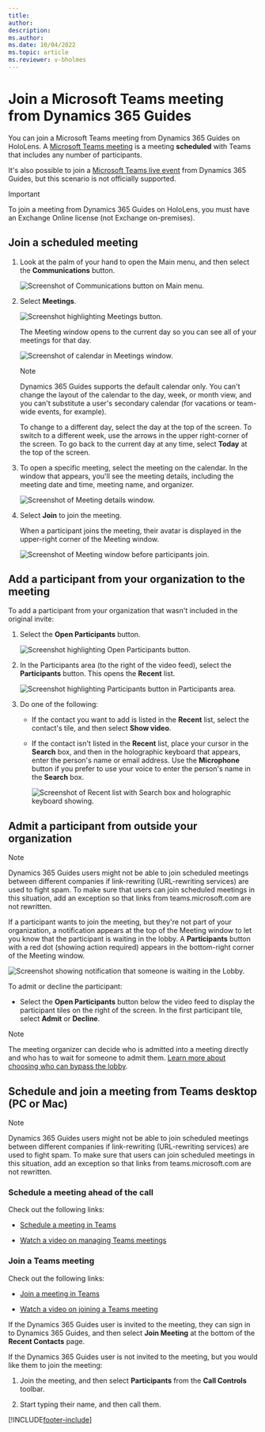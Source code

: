 ```yaml
---
title: 
author: 
description: 
ms.author: 
ms.date: 10/04/2022
ms.topic: article
ms.reviewer: v-bholmes
---
```


# Join a Microsoft Teams meeting from Dynamics 365 Guides

You can join a Microsoft Teams meeting from Dynamics 365 Guides on HoloLens. A [Microsoft Teams meeting](/microsoftteams/quick-start-meetings-live-events) is a meeting **scheduled** with Teams that includes any number of participants. 

It's also possible to join a [Microsoft Teams live event](/microsoftteams/teams-live-events/what-are-teams-live-events) from Dynamics 365 Guides, but this scenario is not officially supported.  

> [!IMPORTANT] 
> To join a meeting from Dynamics 365 Guides on HoloLens, you must have an Exchange Online license (not Exchange on-premises). 

## Join a scheduled meeting

1. Look at the palm of your hand to open the Main menu, and then select the **Communications** button.

    ![Screenshot of Communications button on Main menu.](media/calling-meetings-1.JPG "Screenshot of Communications button on Main menu")
    
2. Select **Meetings**.

    ![Screenshot highlighting Meetings button.](media/calling-meetings-2.JPG "Screenshot highlighting Meetings button")

    The Meeting window opens to the current day so you can see all of your meetings for that day. 

    ![Screenshot of calendar in Meetings window.](media/calling-meetings-3.JPG "Screenshot of calendar in Meetings window")

    > [!NOTE]
    > Dynamics 365 Guides supports the default calendar only. You can't change the layout of the calendar to the day, week, or month view, and you can't substitute a user's secondary calendar (for vacations or team-wide events, for example). 

    To change to a different day, select the day at the top of the screen. To switch to a different week, use the arrows in the upper right-corner of the screen. To go back to the current day at any time, select **Today** at the top of the screen. 
    
3. To open a specific meeting, select the meeting on the calendar. In the window that appears, you'll see the meeting details, including the meeting date and time, meeting name, and organizer. 

    ![Screenshot of Meeting details window.](media/calling-meetings-6.JPG "Screenshot of Meeting details window")

4. Select **Join** to join the meeting. 

    When a participant joins the meeting, their avatar is displayed in the upper-right corner of the Meeting window. 

    ![Screenshot of Meeting window before participants join.](media/calling-meetings-8.JPG "Screenshot of Meeting window before participants join")
    
## Add a participant from your organization to the meeting

To add a participant from your organization that wasn't included in the original invite:

1. Select the **Open Participants** button.

    ![Screenshot highlighting Open Participants button.](media/calling-start-call-4.JPG "Screenshot highlighting Open Participants button")

2. In the Participants area (to the right of the video feed), select the **Participants** button. This opens the **Recent** list.
    
    ![Screenshot highlighting Participants button in Participants area.](media/calling-start-call-5.JPG "Screenshot highlighting Participants button in Participants area")

3. Do one of the following:

    - If the contact you want to add is listed in the **Recent** list, select the contact's tile, and then select **Show video**.

    - If the contact isn't listed in the **Recent** list, place your cursor in the **Search** box, and then in the holographic keyboard that appears, enter the person's name or email address. Use the **Microphone** button if you prefer to use your voice to enter the person's name in the **Search** box. 

      ![Screenshot of Recent list with Search box and holographic keyboard showing.](media/calling-start-call-6.JPG "Screenshot of Recent list with Search box and holographic keyboard showing")

## Admit a participant from outside your organization

> [!NOTE]
> Dynamics 365 Guides users might not be able to join scheduled meetings between different companies if link-rewriting (URL-rewriting services) are used to fight spam. To make sure that users can join scheduled meetings in this situation, add an exception so that links from teams.microsoft.com are not rewritten. 
    
If a participant wants to join the meeting, but they're not part of your organization, a notification appears at the top of the Meeting window to let you know that the participant is waiting in the lobby. A **Participants** button with a red dot (showing action required) appears in the bottom-right corner of the Meeting window. 

![Screenshot showing notification that someone is waiting in the Lobby.](media/calling-meetings-10.JPG "Screenshot showing notification that someone is waiting in the lobby")
    
To admit or decline the participant:

- Select the **Open Participants** button below the video feed to display the participant tiles on the right of the screen. In the first participant tile, select **Admit** or **Decline**. 

> [!NOTE]
> The meeting organizer can decide who is admitted into a meeting directly and who has to wait for someone to admit them. [Learn more about choosing who can bypass the lobby](https://support.microsoft.com/en-us/office/change-participant-settings-for-a-teams-meeting-53261366-dbd5-45f9-aae9-a70e6354f88e). 

## Schedule and join a meeting from Teams desktop (PC or Mac)

> [!NOTE]
> Dynamics 365 Guides users might not be able to join scheduled meetings between different companies if link-rewriting (URL-rewriting services) are used to fight spam. To make sure that users can join scheduled meetings in this situation, add an exception so that links from teams.microsoft.com are not rewritten.  

### Schedule a meeting ahead of the call

Check out the following links:

- [Schedule a meeting in Teams](https://support.office.com/article/Schedule-a-meeting-in-Teams-943507a9-8583-4c58-b5d2-8ec8265e04e5#ID0EAABAAA=Desktop)

- [Watch a video on managing Teams meetings](https://support.office.com/article/Video-Manage-meetings-ba44d0fd-da3c-4541-a3eb-a868f5e2b137)

### Join a Teams meeting

Check out the following links:

- [Join a meeting in Teams](https://support.office.com/article/join-a-meeting-in-teams-1613bb53-f3fa-431e-85a9-d6a91e3468c9)

- [Watch a video on joining a Teams meeting](https://support.office.com/article/join-a-teams-meeting-078e9868-f1aa-4414-8bb9-ee88e9236ee4?ui=en-US&rs=en-US&ad=US)

If the Dynamics 365 Guides user is invited to the meeting, they can sign in to Dynamics 365 Guides, and then select **Join Meeting** at the bottom of the **Recent Contacts** page.

If the Dynamics 365 Guides user is not invited to the meeting, but you would like them to join the meeting: 

1. Join the meeting, and then select **Participants** from the **Call Controls** toolbar.

2. Start typing their name, and then call them. 

[!INCLUDE[footer-include](../includes/footer-banner.md)]
